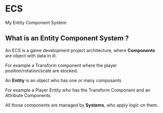# ECS

My Entity Component System

## What is an Entity Component System ?

An ECS is a game development project architecture, where **Components** are object
with data in iit.

For example a Transform component where the player position/rotation/scale are stocked.

An **Entity** is an object who has one or many composants

For example a Player Entity who has the Transform Component and an Attribute Components

All those components are managed by **Systems**, who apply logic on them.